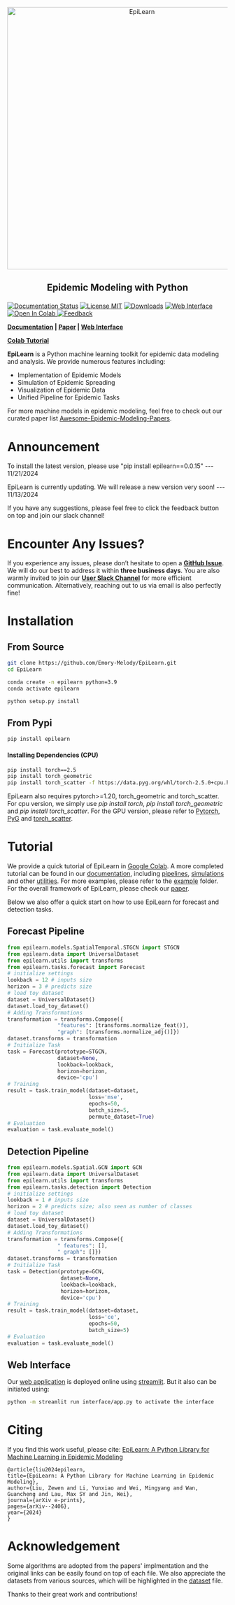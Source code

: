 
<p align="center">
<img center src="./asset/logo/logo_2_new.png" width = "600" alt="EpiLearn">
</p>


## <p align="center">Epidemic Modeling with Python</p>
<!-- [![Documentation Status](https://readthedocs.org/projects/exe/badge/?version=latest)](https://epilearn-doc.readthedocs.io/en/latest/) -->
[![Documentation Status](https://readthedocs.org/projects/exe/badge/?version=latest)](https://epilearn-doc.readthedocs.io/en/latest/)
[![License MIT](https://img.shields.io/badge/license-MIT-blue)](https://github.com/Emory-Melody/EpiLearn/blob/main/LICENSE)
[![Downloads](https://static.pepy.tech/badge/epilearn)](https://pepy.tech/project/epilearn)
[![Web Interface](https://static.streamlit.io/badges/streamlit_badge_black_white.svg)](https://epilearn.streamlit.app/)
<a target="_blank" href="https://colab.research.google.com/drive/13D5U-S-U2DhR9OKXdsGuGE2gR1fO2Y4T">
  <img src="https://colab.research.google.com/assets/colab-badge.svg" alt="Open In Colab"/>
</a>
[![Feedback](https://img.shields.io/badge/Feedback-8A2BE2)](https://join.slack.com/t/epilearn/shared_invite/zt-2uq9tdbe8-thaXoYN~8UIWjwDqKm8vgg)



<!-- **[Documentation](https://epilearn-doc.readthedocs.io/en/latest/) | [Paper](https://arxiv.org/abs/2406.06016) | [Web Interface](https://epilearn.streamlit.app/)**
 -->
**[Documentation](https://epilearn-doc.readthedocs.io/en/latest/) | [Paper](https://arxiv.org/abs/2406.06016) | [Web Interface](https://epilearn.streamlit.app/)**

**[Colab Tutorial](https://colab.research.google.com/drive/1N_s_egnDQ67nXDHq1jF33Z7DzgUW6FsR)**

**EpiLearn** is a Python machine learning toolkit for epidemic data modeling and analysis. We provide numerous features including:

- Implementation of Epidemic Models
- Simulation of Epidemic Spreading
- Visualization of Epidemic Data
- Unified Pipeline for Epidemic Tasks
  
For more machine models in epidemic modeling, feel free to check out our curated paper list [Awesome-Epidemic-Modeling-Papers](https://github.com/Emory-Melody/awesome-epidemic-modeling-papers).


Announcement
==============
To install the latest version, please use "pip install epilearn==0.0.15" --- 11/21/2024

EpiLearn is currently updating. We will release a new version very soon! --- 11/13/2024

If you have any suggestions, please feel free to click the feedback button on top and join our slack channel!

Encounter Any Issues?
====
If you experience any issues, please don’t hesitate to open a **[GitHub Issue](https://github.com/Emory-Melody/EpiLearn/issues)**. We will do our best to address it within **three business days**. You are also warmly invited to join our **[User Slack Channel](https://join.slack.com/t/epilearn/shared_invite/zt-2uq9tdbe8-thaXoYN~8UIWjwDqKm8vgg)** for more efficient communication. Alternatively, reaching out to us via email is also perfectly fine!


Installation
==============
## From Source
```bash
git clone https://github.com/Emory-Melody/EpiLearn.git
cd EpiLearn

conda create -n epilearn python=3.9
conda activate epilearn

python setup.py install
```
## From Pypi 
```bash
pip install epilearn
```

#### Installing Dependencies (CPU)
```bash
pip install torch==2.5
pip install torch_geometric
pip install torch_scatter -f https://data.pyg.org/whl/torch-2.5.0+cpu.html
```

EpiLearn also requires pytorch>=1.20, torch_geometric and torch_scatter. For cpu version, we simply use *pip install torch*, *pip install torch_geometric* and *pip install torch_scatter*. For the GPU version, please refer to [Pytorch](https://pytorch.org/), [PyG](https://pytorch-geometric.readthedocs.io/en/latest/install/installation.html) and [torch_scatter](https://pytorch-geometric.com/whl/torch-1.5.0.html).



Tutorial
==============
We provide a quick tutorial of EpiLearn in [Google Colab](https://colab.research.google.com/drive/13D5U-S-U2DhR9OKXdsGuGE2gR1fO2Y4T#scrollTo=qv6sHNCee68F). A more completed tutorial can be found in our [documentation](https://epilearn-doc.readthedocs.io/en/latest/), including [pipelines](https://epilearn-doc.readthedocs.io/en/latest/tutorials/task_building.html), [simulations](https://epilearn-doc.readthedocs.io/en/latest/tutorials/simulation.html) and other [utilities](https://epilearn-doc.readthedocs.io/en/latest/tutorials/utils.html). For more examples, please refer to the [example](https://github.com/Emory-Melody/EpiLearn/tree/main/examples) folder. For the overall framework of EpiLearn, please check our [paper](https://arxiv.org/abs/2406.06016).

Below we also offer a quick start on how to use EpiLearn for forecast and detection tasks.

## Forecast Pipeline
```python
from epilearn.models.SpatialTemporal.STGCN import STGCN
from epilearn.data import UniversalDataset
from epilearn.utils import transforms
from epilearn.tasks.forecast import Forecast
# initialize settings
lookback = 12 # inputs size
horizon = 3 # predicts size
# load toy dataset
dataset = UniversalDataset()
dataset.load_toy_dataset()
# Adding Transformations
transformation = transforms.Compose({
                "features": [transforms.normalize_feat()],
                "graph": [transforms.normalize_adj()]})
dataset.transforms = transformation
# Initialize Task
task = Forecast(prototype=STGCN,
                dataset=None, 
                lookback=lookback, 
                horizon=horizon, 
                device='cpu')
# Training
result = task.train_model(dataset=dataset, 
                          loss='mse', 
                          epochs=50, 
                          batch_size=5, 
                          permute_dataset=True)
# Evaluation
evaluation = task.evaluate_model()
```

## Detection Pipeline
```python
from epilearn.models.Spatial.GCN import GCN
from epilearn.data import UniversalDataset
from epilearn.utils import transforms
from epilearn.tasks.detection import Detection
# initialize settings
lookback = 1 # inputs size
horizon = 2 # predicts size; also seen as number of classes
# load toy dataset
dataset = UniversalDataset()
dataset.load_toy_dataset()
# Adding Transformations
transformation = transforms.Compose({
                " features": [],
                " graph": []})
dataset.transforms = transformation
# Initialize Task
task = Detection(prototype=GCN, 
                 dataset=None, 
                 lookback=lookback, 
                 horizon=horizon, 
                 device='cpu')
# Training
result = task.train_model(dataset=dataset, 
                          loss='ce', 
                          epochs=50, 
                          batch_size=5)
# Evaluation
evaluation = task.evaluate_model()
```

## Web Interface

Our [web application](https://epilearn.streamlit.app/) is deployed online using [streamlit](https://streamlit.io/). But it also can be initiated using:
```bash
python -m streamlit run interface/app.py to activate the interface
```

Citing
==============
If you find this work useful, please cite: [EpiLearn: A Python Library for Machine Learning in Epidemic Modeling](https://arxiv.org/abs/2406.06016)

    @article{liu2024epilearn,
    title={EpiLearn: A Python Library for Machine Learning in Epidemic Modeling},
    author={Liu, Zewen and Li, Yunxiao and Wei, Mingyang and Wan, Guancheng and Lau, Max SY and Jin, Wei},
    journal={arXiv e-prints},
    pages={arXiv--2406},
    year={2024}
    }

Acknowledgement
==============
Some algorithms are adopted from the papers' implmentation and the original links can be easily found on top of each file. We also appreciate the datasets from various sources, which will be highlighted in the [dataset](https://github.com/Emory-Melody/EpiLearn/tree/main/datasets) file.

Thanks to their great work and contributions!

